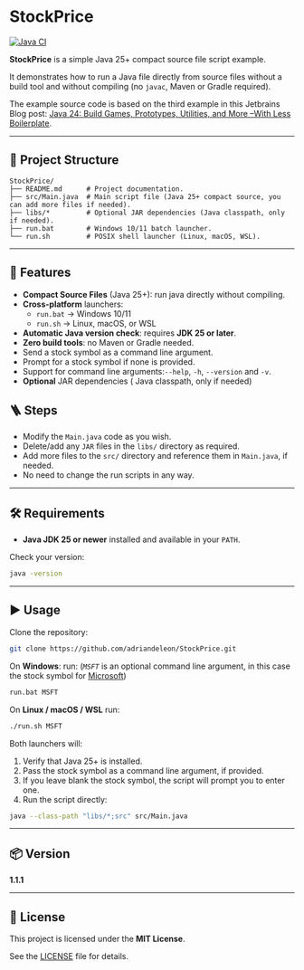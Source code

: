 # StockPrice


[![Java CI](https://github.com/adriandeleon/stockPrice/actions/workflows/ci.yml/badge.svg)](https://github.com/adriandeleon/stockPrice/actions/workflows/ci.yml)

**StockPrice** is a simple Java 25+ compact source file script example.  

It demonstrates how to run a Java file directly from source files without a build tool and without compiling (no `javac`, Maven or Gradle required).

The example source code is based on the third example in this Jetbrains Blog post: [Java 24: Build Games, Prototypes, Utilities, and More –With Less Boilerplate](https://blog.jetbrains.com/idea/2025/02/java-24-build-games-prototypes-utilities-and-more-with-less-boilerplate/#3.-building-utilities,-such-as-a-stock-price-scraper). 

---

## 📂 Project Structure

```
StockPrice/
├── README.md      # Project documentation.
├── src/Main.java  # Main script file (Java 25+ compact source, you can add more files if needed).
├── libs/*         # Optional JAR dependencies (Java classpath, only if needed).
├── run.bat        # Windows 10/11 batch launcher.
└── run.sh         # POSIX shell launcher (Linux, macOS, WSL).
```

---

## 🚀 Features

- **Compact Source Files** (Java 25+): run java directly without compiling.
- **Cross-platform** launchers:
    - `run.bat` → Windows 10/11
    - `run.sh` → Linux, macOS, or WSL
- **Automatic Java version check**: requires **JDK 25 or later**.
- **Zero build tools**: no Maven or Gradle needed.
- Send a stock symbol as a command line argument.
- Prompt for a stock symbol if none is provided.
- Support for command line arguments:`--help`, `-h`, `--version` and `-v`.
- **Optional** JAR dependencies ( Java classpath, only if needed)

## 🪜 Steps

- Modify the `Main.java` code as you wish.
- Delete/add any `JAR` files in the `libs/` directory as required.
- Add more files to the `src/` directory and reference them in `Main.java`, if needed.
- No need to change the run scripts in any way.

---

## 🛠️ Requirements

- **Java JDK 25 or newer** installed and available in your `PATH`.

Check your version:

```sh
java -version
```

---

## ▶️ Usage

Clone the repository:

```sh
git clone https://github.com/adriandeleon/StockPrice.git
```

On **Windows**: run: (_`MSFT`_ is an optional command line argument, in this case the stock symbol for [Microsoft](https://finance.yahoo.com/quote/MSFT/))

```bat
run.bat MSFT
```

On **Linux / macOS / WSL** run: 

```sh
./run.sh MSFT
```

Both launchers will:
1. Verify that Java 25+ is installed.
2. Pass the stock symbol as a command line argument, if provided.
3. If you leave blank the stock symbol, the script will prompt you to enter one.
4. Run the script directly:

```sh
java --class-path "libs/*;src" src/Main.java
```

---

## 📦 Version

**1.1.1**

---

## 📜 License

This project is licensed under the **MIT License**.  

See the [LICENSE](LICENSE) file for details.

